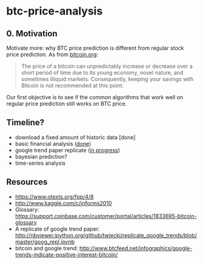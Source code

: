 # btc-price-analysis

## 0. Motivation

Motivate more: why BTC price prediction is different from regular stock price prediction. As from [bitcoin.org](https://bitcoin.org/en/you-need-to-know):

> The price of a bitcoin can unpredictably increase or decrease over a short period of time due to its young economy, novel nature, and sometimes illiquid markets. Consequently, keeping your savings with Bitcoin is not recommended at this point. 

Our first objective is to see if the common algorithms that work well on regular price prediction still works on BTC price.

## Timeline?

- download a fixed amount of historic data [done]
- basic financial analysis ([done](http://nbviewer.ipython.org/github/yyl/btc-price-analysis/blob/master/basics.ipynb))
- google trend paper replicate ([in progress](https://github.com/yyl/btc-price-analysis/blob/master/google_trend.ipynb))
- bayesian prediction?
- time-series analysis

## Resources

- https://www.otexts.org/fpp/4/8
- http://www.kaggle.com/c/informs2010
- Glossary: https://support.coinbase.com/customer/portal/articles/1833695-bitcoin-glossary
- A replicate of google trend paper: http://nbviewer.ipython.org/github/twiecki/replicate_google_trends/blob/master/goog_repl.ipynb
- bitcoin and google trend: http://www.btcfeed.net/infographics/google-trends-indicate-positive-interest-bitcoin/

